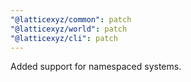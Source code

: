 ```yaml
---
"@latticexyz/common": patch
"@latticexyz/world": patch
"@latticexyz/cli": patch
---
```


Added support for namespaced systems.
